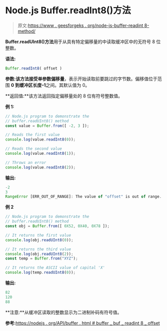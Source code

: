 # Node.js Buffer.readInt8()方法

> 原文:[https://www . geesforgeks . org/node-js-buffer-readint 8-method/](https://www.geeksforgeeks.org/node-js-buffer-readint8-method/)

**Buffer.readUInt8()方法**用于从具有特定偏移量的中读取缓冲区中的无符号 8 位整数。

**语法:**

```js
Buffer.readInt8( offset )
```

**参数:**该方法接受单参数**偏移量**，表示开始读取前要跳过的字节数。偏移值位于范围 **0 到缓冲区长度–1**之间。其默认值为 0。

**返回值:**该方法返回指定偏移量处的 8 位有符号整数值。

**例 1:**

```js
// Node.js program to demonstrate the
// buffer.readUInt8() method
const value = Buffer.from([ -2, 3 ]);

// Reads the first value
console.log(value.readInt8(0));

// Reads the second value
console.log(value.readInt8(1));

// Throws an error
console.log(value.readInt8(2));
```

**输出:**

```js
-2
3
RangeError [ERR_OUT_OF_RANGE]: The value of "offset" is out of range.

```

**例 2**

```js
// Node.js program to demonstrate the
// buffer.readUInt8() method
const obj = Buffer.from([ 0X52, 0X40, 0X78 ]);

// It returns the first value
console.log(obj.readUInt8(0));

// It returns the third value
console.log(obj.readUInt8(2));
const temp = Buffer.from("XYZ");

// It returns the ASCII value of capital 'X'
console.log(temp.readUInt8(0));
```

**输出:**

```js
82
120
88

```

**注意:**从缓冲区读取的整数显示为二进制补码有符号值。

**参考:**[https://nodejs . org/API/buffer . html # buffer _ buf _ readint 8 _ offset](https://nodejs.org/api/buffer.html#buffer_buf_readint8_offset)